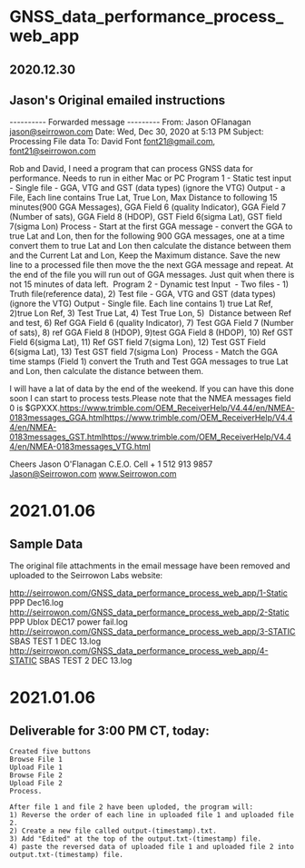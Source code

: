 # GNSS_data_performance_process_web_app
## 2020.12.30
## Jason's Original emailed instructions

---------- Forwarded message ---------
From: Jason OFlanagan <jason@seirrowon.com>
Date: Wed, Dec 30, 2020 at 5:13 PM
Subject: Processing File data
To: David Font <font21@gmail.com>, <font21@seirrowon.com>


Rob and David,
I need a program that can process GNSS data for performance. Needs to run in either Mac or PC
Program 1 - Static test	input - Single file - GGA, VTG and GST (data types) (ignore the VTG)	Output - a File, Each line contains True Lat, True Lon, Max Distance to following 15 minutes(900 GGA Messages), GGA Field 6 (quality Indicator), GGA Field 7 (Number of sats), GGA Field 8 (HDOP), GST Field 6(sigma Lat), GST field 7(sigma Lon)
	Process - Start at the first GGA message - convert the GGA to true Lat and Lon, then for the following 900 GGA messages, one at a time convert them to true Lat and Lon then calculate the distance between them and the Current Lat and Lon, Keep the Maximum distance. Save the new line to a processed file then move the the next GGA message and repeat. At the end of the file you will run out of GGA messages. Just quit when there is not 15 minutes of data left.
 Program 2 - Dynamic test	Input  - Two files - 1) Truth file(reference data), 2) Test file - GGA, VTG and GST (data types) (ignore the VTG)	Output - Single file. Each line contains 1) true Lat Ref, 2)true Lon Ref, 3) Test True Lat, 4) Test True Lon, 5)  Distance between Ref and test, 6) Ref GGA Field 6 (quality Indicator), 7) Test GGA Field 7 (Number of sats), 8) ref GGA Field 8 (HDOP), 9)test GGA Field 8 (HDOP), 10) Ref GST Field 6(sigma Lat), 11) Ref GST field 7(sigma Lon), 12) Test GST Field 6(sigma Lat), 13) Test GST field 7(sigma Lon) 
	Process - Match the GGA time stamps (Field 1) convert the Truth and Test GGA messages to true Lat and Lon, then calculate the distance between them. 

I will have a lat of data by the end of the weekend. If you can have this done soon I can start to process tests.Please note that the NMEA messages field 0 is $GPXXX.https://www.trimble.com/OEM_ReceiverHelp/V4.44/en/NMEA-0183messages_GGA.htmlhttps://www.trimble.com/OEM_ReceiverHelp/V4.44/en/NMEA-0183messages_GST.htmlhttps://www.trimble.com/OEM_ReceiverHelp/V4.44/en/NMEA-0183messages_VTG.html


Cheers
Jason O'Flanagan
C.E.O.
Cell + 1 512 913 9857
Jason@Seirrowon.com www.Seirrowon.com

# 2021.01.06
## Sample Data
The original file attachments in the email message have been removed and uploaded to the Seirrowon Labs website:

http://seirrowon.com/GNSS_data_performance_process_web_app/1-Static PPP Dec16.log
http://seirrowon.com/GNSS_data_performance_process_web_app/2-Static PPP Ublox DEC17 power fail.log
http://seirrowon.com/GNSS_data_performance_process_web_app/3-STATIC SBAS TEST 1 DEC 13.log
http://seirrowon.com/GNSS_data_performance_process_web_app/4-STATIC SBAS TEST 2 DEC 13.log

# 2021.01.06
## Deliverable for 3:00 PM CT, today:
	Created five buttons
	Browse File 1
	Upload File 1
	Browse File 2
	Upload File 2
	Process.

	After file 1 and file 2 have been uploded, the program will:
	1) Reverse the order of each line in uploaded file 1 and uploaded file 2.
	2) Create a new file called output-(timestamp).txt.
	3) Add "Edited" at the top of the output.txt-(timestamp) file.
	4) paste the reversed data of uploaded file 1 and uploaded file 2 into output.txt-(timestamp) file.